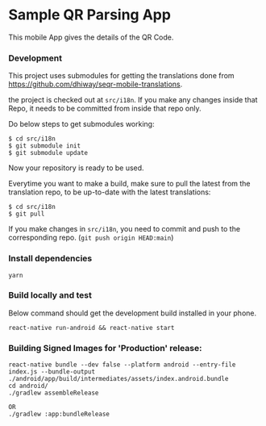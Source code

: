 # Sample QR Parsing App

This mobile App gives the details of the QR Code.

### Development

This project uses submodules for getting the translations done from https://github.com/dhiway/seqr-mobile-translations.

the project is checked out at `src/i18n`. If you make any changes inside that Repo, it needs to be committed from inside that repo only.

Do below steps to get submodules working:

```
$ cd src/i18n
$ git submodule init
$ git submodule update
```

Now your repository is ready to be used.

Everytime you want to make a build, make sure to pull the latest from the translation repo, to be up-to-date with the latest translations:

```
$ cd src/i18n
$ git pull
```

If you make changes in `src/i18n`, you need to commit and push to the corresponding repo. (`git push origin HEAD:main`)

### Install dependencies

`yarn`

### Build locally and test

Below command should get the development build installed in your phone.

`react-native run-android && react-native start`


### Building Signed Images for 'Production' release:

```
react-native bundle --dev false --platform android --entry-file index.js --bundle-output ./android/app/build/intermediates/assets/index.android.bundle
cd android/
./gradlew assembleRelease

OR
./gradlew :app:bundleRelease

```
